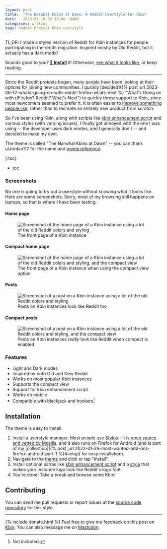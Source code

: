 ```yaml
---
layout: post
title:  "The Narwhal Kbins at Dawn: A Reddit UserStyle for Kbin"
date:   2023-07-10 02:13:00 -0400
categories: writing
tags: Reddit Protest Kbin userstyle
---
```


TL;DR: I made a styled version of Reddit for Kbin instances for people participating in the reddit migration. Inspired mostly by Old Reddit, but it actually has a dark mode! 

Sounds good to you? **[💾 Install](#installation)** it! Otherwise, [see what it looks like](#screenshots), or keep reading.

***

Since the Reddit protests began, many people have been looking at their options for joining new communities. I quickly [decided]({% post_url 2023-06-12-whats-going-on-with-reddit-firefox-whats-next %} "What's Going on with r/Firefox? Reddit? What's Next") to quickly throw support to Kbin, since most newcomers seemed to prefer it. It is often easier to [improve something people like](https://mastodon.social/@yoasif/110669457588723474), rather than to recreate an entirely new product from scratch.

So I've been using Kbin, along with scripts like [kbin enhancement script](https://greasyfork.org/en/scripts/468612-kbin-enhancement-script) and various styles (with varying issues). I finally got annoyed with the one I was using -- the developer uses dark modes, and I generally don't -- and decided to make my own. 

The theme is called "The Narwhal Kbins at Dawn" -- you can thank u/Jordan117 for the name and [meme reference](https://knowyourmeme.com/memes/the-narwhal-bacons-at-midnight "The Narwhal Bacons at Midnight").

{:toc}
* toc

### Screenshots

No one is going to try out a userstyle without knowing what it looks like. Here are some screenshots. Sorry, most of my browsing still happens on laptops, so that is where I have been testing.

#### Home page

<p>
	<figure>
	<picture>
	  <source media="(prefers-color-scheme: light)" type="image/webp" srcset="{{site.url}}/assets/images/userstyles/the-narwhal-kbins-at-dawn/3.0/light/home-styled.webp,
	          {{site.url}}/assets/images/userstyles/the-narwhal-kbins-at-dawn/3.0/light/home-styled-2x.webp 2x">
	  <source media="(prefers-color-scheme: dark)" type="image/webp" srcset="{{site.url}}/assets/images/userstyles/the-narwhal-kbins-at-dawn/3.0/dark/home-styled.webp,
	          {{site.url}}/assets/images/userstyles/the-narwhal-kbins-at-dawn/3.0/dark/home-styled-2x.webp 2x">
	  <source media="(prefers-color-scheme: light)" type="image/png" srcset="{{site.url}}/assets/images/userstyles/the-narwhal-kbins-at-dawn/3.0/light/home-styled.png,
	  		  {{site.url}}/assets/images/userstyles/the-narwhal-kbins-at-dawn/3.0/light/home-styled-2x.png 2x">
	  <source media="(prefers-color-scheme: dark)" type="image/png" srcset="{{site.url}}/assets/images/userstyles/the-narwhal-kbins-at-dawn/3.0/dark/home-styled.png,
	  		  {{site.url}}/assets/images/userstyles/the-narwhal-kbins-at-dawn/3.0/dark/home-styled-2x.png 2x">
	  <img src="{{site.url}}/assets/images/userstyles/the-narwhal-kbins-at-dawn/3.0/dark/home-styled.png" srcset="{{site.url}}/assets/images/userstyles/the-narwhal-kbins-at-dawn/3.0/light/home-styled-2x.png 2x" alt="Screenshot of the home page of a Kbin instance using a lot of the old Reddit colors and styling"/>
	  <figcaption>The front page of a Kbin instance</figcaption>
	</picture>
</figure>
</p>

#### Compact home page

<p>
	<figure>
	<picture>
	  <source media="(prefers-color-scheme: light)" type="image/webp" srcset="{{site.url}}/assets/images/userstyles/the-narwhal-kbins-at-dawn/3.0/light/home-styled-compact.webp,
	          {{site.url}}/assets/images/userstyles/the-narwhal-kbins-at-dawn/3.0/light/home-styled-compact-2x.webp 2x">
	  <source media="(prefers-color-scheme: dark)" type="image/webp" srcset="{{site.url}}/assets/images/userstyles/the-narwhal-kbins-at-dawn/3.0/dark/home-styled-compact.webp,
	          {{site.url}}/assets/images/userstyles/the-narwhal-kbins-at-dawn/3.0/dark/home-styled-compact-2x.webp 2x">
	  <source media="(prefers-color-scheme: light)" type="image/png" srcset="{{site.url}}/assets/images/userstyles/the-narwhal-kbins-at-dawn/3.0/light/home-styled-compact.png,
	  		  {{site.url}}/assets/images/userstyles/the-narwhal-kbins-at-dawn/3.0/light/home-styled-compact-2x.png 2x">
	  <source media="(prefers-color-scheme: dark)" type="image/png" srcset="{{site.url}}/assets/images/userstyles/the-narwhal-kbins-at-dawn/3.0/dark/home-styled-compact.png,
	  		  {{site.url}}/assets/images/userstyles/the-narwhal-kbins-at-dawn/3.0/dark/home-styled-compact-2x.png 2x">
	  <img src="{{site.url}}/assets/images/userstyles/the-narwhal-kbins-at-dawn/3.0/dark/home-styled-compact.png" srcset="{{site.url}}/assets/images/userstyles/the-narwhal-kbins-at-dawn/3.0/light/home-styled-compact-2x.png 2x" alt="Screenshot of the home page of a Kbin instance using a lot of the old Reddit colors and styling, and the compact view"/>
	  <figcaption>The front page of a Kbin instance when using the compact view option</figcaption>
	</picture>
</figure>
</p>

#### Posts

<p>
	<figure>
	<picture>
	  <source media="(prefers-color-scheme: light)" type="image/webp" srcset="{{site.url}}/assets/images/userstyles/the-narwhal-kbins-at-dawn/3.0/light/post-styled.webp,
	          {{site.url}}/assets/images/userstyles/the-narwhal-kbins-at-dawn/3.0/light/post-styled-2x.webp 2x">
	  <source media="(prefers-color-scheme: dark)" type="image/webp" srcset="{{site.url}}/assets/images/userstyles/the-narwhal-kbins-at-dawn/3.0/dark/post-styled.webp,
	          {{site.url}}/assets/images/userstyles/the-narwhal-kbins-at-dawn/3.0/dark/post-styled-2x.webp 2x">
	  <source media="(prefers-color-scheme: light)" type="image/png" srcset="{{site.url}}/assets/images/userstyles/the-narwhal-kbins-at-dawn/3.0/light/post-styled.png,
	  		  {{site.url}}/assets/images/userstyles/the-narwhal-kbins-at-dawn/3.0/light/post-styled-2x.png 2x">
	  <source media="(prefers-color-scheme: dark)" type="image/png" srcset="{{site.url}}/assets/images/userstyles/the-narwhal-kbins-at-dawn/3.0/dark/post-styled.png,
	  		  {{site.url}}/assets/images/userstyles/the-narwhal-kbins-at-dawn/3.0/dark/post-styled-2x.png 2x">
	  <img src="{{site.url}}/assets/images/userstyles/the-narwhal-kbins-at-dawn/3.0/dark/post-styled.png" srcset="{{site.url}}/assets/images/userstyles/the-narwhal-kbins-at-dawn/3.0/light/post-styled-2x.png 2x" alt="Screenshot of a post on a Kbin instance using a lot of the old Reddit colors and styling"/>
	  <figcaption>Posts on Kbin instances look like Reddit too</figcaption>
	</picture>
</figure>
</p>

#### Compact posts

<p>
	<figure>
	<picture>
	  <source media="(prefers-color-scheme: light)" type="image/webp" srcset="{{site.url}}/assets/images/userstyles/the-narwhal-kbins-at-dawn/3.0/light/post-styled-compact.webp,
	          {{site.url}}/assets/images/userstyles/the-narwhal-kbins-at-dawn/3.0/light/post-styled-compact-2x.webp 2x">
	  <source media="(prefers-color-scheme: dark)" type="image/webp" srcset="{{site.url}}/assets/images/userstyles/the-narwhal-kbins-at-dawn/3.0/dark/post-styled-compact.webp,
	          {{site.url}}/assets/images/userstyles/the-narwhal-kbins-at-dawn/3.0/dark/post-styled-compact-2x.webp 2x">
	  <source media="(prefers-color-scheme: light)" type="image/png" srcset="{{site.url}}/assets/images/userstyles/the-narwhal-kbins-at-dawn/3.0/light/post-styled-compact.png,
	  		  {{site.url}}/assets/images/userstyles/the-narwhal-kbins-at-dawn/3.0/light/post-styled-compact-2x.png 2x">
	  <source media="(prefers-color-scheme: dark)" type="image/png" srcset="{{site.url}}/assets/images/userstyles/the-narwhal-kbins-at-dawn/3.0/dark/post-styled-compact.png,
	  		  {{site.url}}/assets/images/userstyles/the-narwhal-kbins-at-dawn/3.0/dark/post-styled-compact-2x.png 2x">
	  <img src="{{site.url}}/assets/images/userstyles/the-narwhal-kbins-at-dawn/3.0/dark/post-styled-compact.png" srcset="{{site.url}}/assets/images/userstyles/the-narwhal-kbins-at-dawn/3.0/light/post-styled-compact-2x.png 2x" alt="Screenshot of a post on a Kbin instance using a lot of the old Reddit colors and styling, and the compact view"/>
	  <figcaption>Posts on Kbin instances <i>really</i> look like Reddit when compact is enabled</figcaption>
	</picture>
</figure>
</p>

### Features

* Light and Dark modes
* Inspired by both Old and New Reddit
* Works on most popular Kbin instances
* Supports the compact view
* Support for kbin enhancement script
* Works on mobile
* Compatible with blackjack and hookers[^1]

[^1]: Not included.

## Installation

The theme is easy to install. 

1. Install a userstyle manager. Most people use [Stylus](https://addons.mozilla.org/firefox/addon/styl-us/) - it is [open source and vetted by Mozilla](https://support.mozilla.org/kb/add-on-badges), and it also runs on Firefox for Android (and is part of my [collection]({% post_url 2022-01-26-most-wanted-add-ons-firefox-android-part-1 %}#setup) for easy installation).
2. Navigate to the [theme](https://userstyles.world/style/10851/the-narwhal-kbins-at-dawn) and click or tap "Install".
3. Install optional extras like [kbin enhancement script](https://greasyfork.org/en/scripts/468612-kbin-enhancement-script) and a [style](https://userstyles.world/style/10836/rockoflf-bold-for-kbin) that makes your instance logo look like Reddit's logo font. 
4. You're done! Take a break and browse some Kbin!

## Contributing

You can send me pull requests or report issues at the [source code repository](https://github.com/yoasif/the-narwhal-kbins-at-dawn) for this style.

---

{% include donate.html %} Feel free to give me feedback on this post on [Kbin](#). You can also message me on [Mastodon](https://mastodon.social/@yoasif).
